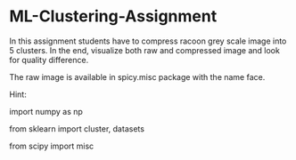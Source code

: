 # ML-Clustering-Assignment

In this assignment students have to compress racoon grey scale image into
5 clusters. In the end, visualize both raw and compressed image and look
for quality difference.

The raw image is available in spicy.misc package with the name face.

Hint:

import numpy as np

from sklearn import cluster, datasets

from scipy import misc
